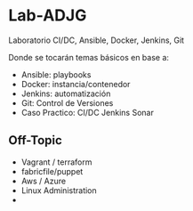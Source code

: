 # Lab-ADJG
Laboratorio CI/DC, Ansible, Docker, Jenkins, Git

Donde se tocarán temas básicos en base a:
- Ansible: playbooks
- Docker: instancia/contenedor
- Jenkins: automatización
- Git: Control de Versiones
- Caso Practico: CI/DC Jenkins Sonar

## Off-Topic
- Vagrant / terraform
- fabricfile/puppet
- Aws / Azure
- Linux Administration
- 
